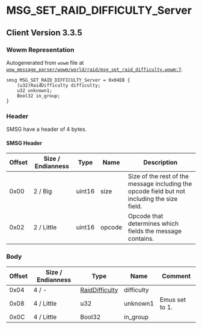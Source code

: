 # MSG_SET_RAID_DIFFICULTY_Server

## Client Version 3.3.5

### Wowm Representation

Autogenerated from `wowm` file at [`wow_message_parser/wowm/world/raid/msg_set_raid_difficulty.wowm:7`](https://github.com/gtker/wow_messages/tree/main/wow_message_parser/wowm/world/raid/msg_set_raid_difficulty.wowm#L7).
```rust,ignore
smsg MSG_SET_RAID_DIFFICULTY_Server = 0x04EB {
    (u32)RaidDifficulty difficulty;
    u32 unknown1;
    Bool32 in_group;
}
```
### Header

SMSG have a header of 4 bytes.

#### SMSG Header

| Offset | Size / Endianness | Type   | Name   | Description |
| ------ | ----------------- | ------ | ------ | ----------- |
| 0x00   | 2 / Big           | uint16 | size   | Size of the rest of the message including the opcode field but not including the size field.|
| 0x02   | 2 / Little        | uint16 | opcode | Opcode that determines which fields the message contains.|

### Body

| Offset | Size / Endianness | Type | Name | Comment |
| ------ | ----------------- | ---- | ---- | ------- |
| 0x04 | 4 / - | [RaidDifficulty](raiddifficulty.md) | difficulty |  |
| 0x08 | 4 / Little | u32 | unknown1 | Emus set to 1. |
| 0x0C | 4 / Little | Bool32 | in_group |  |

